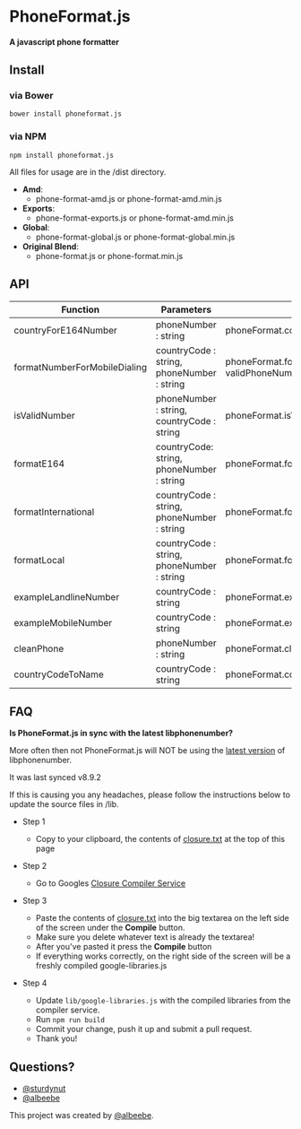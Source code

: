 # PhoneFormat.js

#### A javascript phone formatter

## Install

### via Bower
`bower install phoneformat.js`

### via NPM
`npm install phoneformat.js`

All files for usage are in the /dist directory.

- **Amd**:
  - phone-format-amd.js or phone-format-amd.min.js
- **Exports**:
  - phone-format-exports.js or phone-format-amd.min.js
- **Global**:
  - phone-format-global.js or phone-format-global.min.js
- **Original Blend**:
  - phone-format.js or phone-format.min.js

## API

| Function                     	| Parameters                                 	| Example                                                                  	|   	|   	|
|------------------------------	|--------------------------------------------	|--------------------------------------------------------------------------	|---	|---	|
| countryForE164Number         	| phoneNumber : string                       	| phoneFormat.countryForE164Number(validInternationalPhoneNumber);         	|   	|   	|
| formatNumberForMobileDialing 	| countryCode : string, phoneNumber : string 	| phoneFormat.formatNumberForMobileDialing(countryCode, validPhoneNumber); 	|   	|   	|
| isValidNumber                	| phoneNumber : string, countryCode : string 	| phoneFormat.isValidNumber(validPhoneNumber, countryCode);                	|   	|   	|
| formatE164                   	| countryCode: string, phoneNumber : string  	| phoneFormat.formatE164(countryCode, validPhoneNumber);                   	|   	|   	|
| formatInternational          	| countryCode : string, phoneNumber : string 	| phoneFormat.formatInternational(countryCode, validPhoneNumber);          	|   	|   	|
| formatLocal                  	| countryCode : string, phoneNumber : string 	| phoneFormat.formatLocal(countryCode, validPhoneNumber);                  	|   	|   	|
| exampleLandlineNumber        	| countryCode : string                       	| phoneFormat.exampleLandlineNumber(countryCode);                          	|   	|   	|
| exampleMobileNumber          	| countryCode : string                       	| phoneFormat.exampleMobileNumber(countryCode);                            	|   	|   	|
| cleanPhone                   	| phoneNumber : string                       	| phoneFormat.cleanPhone(validPhoneNumber);                                	|   	|   	|
| countryCodeToName            	| countryCode : string                       	| phoneFormat.countryCodeToName(countryCode);                              	|   	|   	|


## FAQ

**Is PhoneFormat.js in sync with the latest libphonenumber?**

More often then not PhoneFormat.js will NOT be using the [latest version](https://code.google.com/p/libphonenumber/source/browse/#svn%2Ftrunk%2Fjavascript%2Fi18n%2Fphonenumbers) of libphonenumber.

It was last synced v8.9.2

If this is causing you any headaches, please follow the instructions below to update the source files in /lib.

  * Step 1

    * Copy to your clipboard, the contents of [closure.txt](https://github.com/albeebe/phoneformat.js/blob/master/closure.txt) at the top of this page

  * Step 2

    * Go to Googles [Closure Compiler Service](http://closure-compiler.appspot.com/home)

  * Step 3

    * Paste the contents of [closure.txt](https://github.com/albeebe/phoneformat.js/blob/master/closure.txt) into the big textarea on the left side of the screen under the **Compile** button.
    * Make sure you delete whatever text is already the textarea!
    * After you've pasted it press the **Compile** button
    * If everything works correctly, on the right side of the screen will be a freshly compiled google-libraries.js

  * Step 4

    * Update `lib/google-libraries.js` with the compiled libraries from the compiler service.
    * Run `npm run build`
    * Commit your change, push it up and submit a pull request.
    * Thank you!

## Questions?

* [@sturdynut](http://twitter.com/sturdynut)
* [@albeebe](http://twitter.com/albeebe)


This project was created by [@albeebe](http://twitter.com/albeebe).
